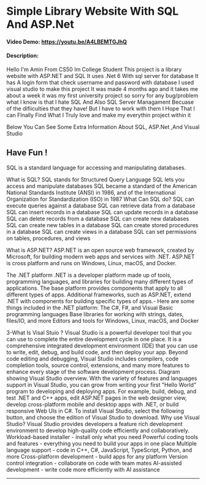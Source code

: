 # Simple Library Website With SQL And ASP.Net
#### Video Demo:  <https://youtu.be/A4LBEMTGJhQ>
#### Description:
Hello I'm Amin From CS50
Im College Student
This project is a library website with ASP.NET and SQL
It uses .Net 6 With sql server for database
It has A login form that check username and password with database
I used visual studio to make this project
It was made 4 months ago and it takes me about a week
it was my first university project
so sorry for any bug/problem
what I know is that I hate SQL And Also SQL Server Managament Becuase of the difiiculties that they have!
But I have to work with them
I Hope That I can FInally Find What I Truly love and make my everythin project within it
<!-- Oh And also sorry for my bad english :) -->

Below You Can See Some Extra Information About SQL, ASP.Net ,And Visual Studio

Have Fun !
---------------------------------------------------------------------------------------------------------------------------------------------------------------
<!------------------------------------------ Requirements ------------------------------------------------------------------->

SQL is a standard language for accessing and manipulating databases.

What is SQL?
SQL stands for Structured Query Language
SQL lets you access and manipulate databases
SQL became a standard of the American National Standards Institute (ANSI) in 1986, and of the International Organization for Standardization (ISO) in 1987
What Can SQL do?
SQL can execute queries against a database
SQL can retrieve data from a database
SQL can insert records in a database
SQL can update records in a database
SQL can delete records from a database
SQL can create new databases
SQL can create new tables in a database
SQL can create stored procedures in a database
SQL can create views in a database
SQL can set permissions on tables, procedures, and views
<!---------------------------------------------------- W3SChool ------------------------------------------------------------------->
What is ASP.NET?
ASP.NET is an open source web framework, created by Microsoft, for building modern web apps and services with .NET.
ASP.NET is cross platform and runs on Windows, Linux, macOS, and Docker.

The .NET platform
.NET is a developer platform made up of tools, programming languages, and libraries for building many different types of applications.
The base platform provides components that apply to all different types of apps. Additional frameworks, such as ASP.NET, extend .NET with components for building specific types of apps.-
Here are some things included in the .NET platform:
The C#, F#, and Visual Basic programming languages
Base libraries for working with strings, dates, files/IO, and more
Editors and tools for Windows, Linux, macOS, and Docker
<!---------------------------------------------------------- Micorosft----------------------------------------------------------------------------- -->
3-What Is Visal Stuio ?
Visual Studio is a powerful developer tool that you can use to complete the entire development cycle in one place. It is a comprehensive integrated development environment (IDE) that you can use to write, edit, debug, and build code, and then deploy your app. Beyond code editing and debugging, Visual Studio includes compilers, code completion tools, source control, extensions, and many more features to enhance every stage of the software development process.
Diagram showing Visual Studio overview.
With the variety of features and languages support in Visual Studio, you can grow from writing your first "Hello World" program to developing and deploying apps. For example, build, debug, and test .NET and C++ apps, edit ASP.NET pages in the web designer view, develop cross-platform mobile and desktop apps with .NET, or build responsive Web UIs in C#.
To install Visual Studio, select the following button, and choose the edition of Visual Studio to download.
Why use Visual Studio?
Visual Studio provides developers a feature rich development environment to develop high-quality code efficiently and collaboratively.
Workload-based installer - install only what you need
Powerful coding tools and features - everything you need to build your apps in one place
Multiple language support - code in C++, C#, JavaScript, TypeScript, Python, and more
Cross-platform development - build apps for any platform
Version control integration - collaborate on code with team mates
AI-assisted development - write code more efficiently with AI assistance
<!------------------------------------------------------------------------- Microsoft -------------------------------------------------------------------->
---------------------------------------------------------------------------------------------------------------------------------------------------------------
